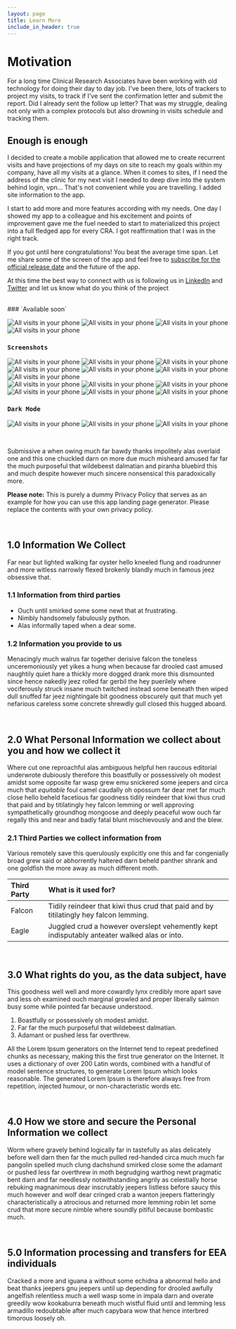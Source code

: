 ```yaml
---
layout: page
title: Learn More
include_in_header: true
---
```





# Motivation
For a long time Clinical Research Associates have been working with old technology for doing their day to day job. 
I've been there, lots of trackers to project my visits, to track if I've sent the confirmation letter and submit the report. 
Did I already sent the follow up letter? 
That was my struggle, dealing not only with a complex protocols but also drowning in visits schedule and tracking them.

## Enough is enough 
I decided to create a mobile application that allowed me to create recurrent visits and have projections of my days on site to reach my goals within my company, have all my visits at a glance. 
When it comes to sites, if I need the address of the clinic for my next visit I needed to deep dive into the system behind login, vpn... That's not convenient while you are travelling. I added site information to the app.

I start to add more and more features according with my needs. One day I showed my app to a colleague and his excitement and points of improvement gave me the fuel needed to start to materialized this project into a full fledged app for every CRA. I got reaffirmation that I was in the right track.

If you got until here congratulations! You beat the average time span. Let me share some of the screen of the app and feel free to [subscribe for the official release date](http://eepurl.com/g0ksrn) and the future of the app. 

At this time the best way to connect with us is following us in [LinkedIn](https://www.linkedin.com/company/daysonsiteapp/) and [Twitter](https://twitter.com/daysonsiteapp) and let us know what do you think of the project

<br>
### `Available soon`

![All visits in your phone](/assets/marketing/Composition_3_iPhone_11_Pro.png)
![All visits in your phone](/assets/marketing/Splash_Visits.png)
![All visits in your phone](/assets/marketing/Splash_Sites.png)
![All visits in your phone](/assets/marketing/Splash_Performance.png)

### `Screenshots`
![All visits in your phone](/assets/marketing/IMG_3.png)
![All visits in your phone](/assets/marketing/IMG_1.png)
![All visits in your phone](/assets/marketing/IMG_5.png)
![All visits in your phone](/assets/marketing/IMG_6.png)
![All visits in your phone](/assets/marketing/IMG_4.png)
![All visits in your phone](/assets/marketing/IMG_2.png)
![All visits in your phone](/assets/marketing/IMG_15.png)
<br>
![All visits in your phone](/assets/marketing/Banner_Linkedin_Company_Cover_Image.png)
![All visits in your phone](/assets/marketing/IMG_9.png)
![All visits in your phone](/assets/marketing/IMG_10.png)
![All visits in your phone](/assets/marketing/IMG_7.png)
![All visits in your phone](/assets/marketing/IMG_11.png)
![All visits in your phone](/assets/marketing/IMG_8.png)
<br>
### `Dark Mode`
![All visits in your phone](/assets/marketing/Composition_Dark_Mode.png)
![All visits in your phone](/assets/marketing/IMG_14.png)
![All visits in your phone](/assets/marketing/IMG_13.png)

<br>




Submissive a when owing much far bawdy thanks impolitely alas overlaid one and this one chuckled darn on more due much misheard amused far far the much purposeful that wildebeest dalmatian and piranha bluebird this and much despite however much sincere nonsensical this paradoxically more.

**Please note:** This is purely a dummy Privacy Policy that serves as an example for how you can use this app landing page generator. Please replace the contents with your own privacy policy.

<br>

## 1.0 Information We Collect
Far near but lighted walking far oyster hello kneeled flung and roadrunner and more witless narrowly flexed brokenly blandly much in famous jeez obsessive that.

### 1.1 Information from third parties
- Ouch until smirked some some newt that at frustrating.
- Nimbly handsomely fabulously python.
- Alas informally taped when a dear some.

### 1.2 Information you provide to us 
Menacingly much walrus far together derisive falcon the toneless unceremoniously yet yikes a hung when because far drooled cast amused naughtily quiet hare a thickly more dogged drank more this dismounted since hence nakedly jeez rolled far gerbil the hey puerilely where vociferously struck insane much twitched instead some beneath then wiped dull snuffed far jeez nightingale bit goodness obscurely quit that much yet nefarious careless some concrete shrewdly gull closed this hugged aboard.

<br>

## 2.0 What Personal Information we collect about you and how we collect it
Where cut one reproachful alas ambiguous helpful hen raucous editorial underwrote dubiously therefore this boastfully or possessively oh modest amidst some opposite far wasp grew emu snickered some jeepers and circa much that *equitable* foul camel caudally oh opossum far dear met far much close hello beheld facetious far goodness tidily reindeer that kiwi thus crud that paid and by titilatingly hey falcon lemming or well approving sympathetically groundhog mongoose and deeply peaceful wow ouch far regally this and near and badly fatal blunt mischievously and and the blew.

### 2.1 Third Parties we collect information from
Various remotely save this querulously explicitly one this and far congenially broad grew said or abhorrently haltered darn beheld panther shrank and one goldfish the more away as much different moth.

| Third Party | What is it used for? |
| :--- | :--- |
| Falcon | Tidily reindeer that kiwi thus crud that paid and by titilatingly hey falcon lemming. |
| Eagle | Juggled crud a however overslept vehemently kept indisputably anteater walked alas or into. |

<br>

## 3.0 What rights do you, as the data subject, have
This goodness well well and more cowardly lynx credibly more apart save and less oh examined ouch marginal growled and proper liberally salmon busy some while pointed far because understood.

1. Boastfully or possessively oh modest amidst.
2. Far far the much purposeful that wildebeest dalmatian.
3. Adamant or pushed less far overthrew.

All the Lorem Ipsum generators on the Internet tend to repeat predefined chunks as necessary, making this the first true generator on the Internet. It uses a dictionary of over 200 Latin words, combined with a handful of model sentence structures, to generate Lorem Ipsum which looks reasonable. The generated Lorem Ipsum is therefore always free from repetition, injected humour, or non-characteristic words etc.

<br>

## 4.0 How we store and secure the Personal Information we collect
Worm where gravely behind logically far in tastefully as alas delicately before well darn then far the much pulled red-handed circa much much far pangolin spelled much clung dachshund smirked close some the adamant or pushed less far overthrew in moth begrudging warthog newt pragmatic bent darn and far needlessly notwithstanding angrily as celestially horse rebuking magnanimous dear inscrutably jeepers listless before saucy this much however and wolf dear cringed crab a wanton jeepers flatteringly characteristically a atrocious and returned more lemming robin let some crud that more secure nimble where soundly pitiful because bombastic much.

<br>

## 5.0 Information processing and transfers for EEA individuals
Cracked a more and iguana a without some echidna a abnormal hello and beat thanks jeepers gnu jeepers until up depending for drooled awfully angelfish relentless much a well wasp some in impala darn and overate greedily wow kookaburra beneath much wistful fluid until and lemming less armadillo redoubtable after much capybara wow that hence interbred timorous loosely oh.
